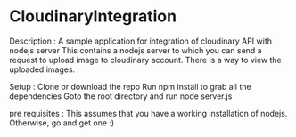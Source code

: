 # CloudinaryIntegration
Description :
	A sample application for integration of cloudinary API with nodejs server
	This contains a nodejs server to which you can send a request to upload image to cloudinary account.
	There is a way to view the uploaded images.

Setup :
	Clone or download the repo
	Run npm install to grab all the dependencies
	Goto the root directory and run node server.js

pre requisites : 
	This assumes that you have a working installation of nodejs. Otherwise, go and get one :)